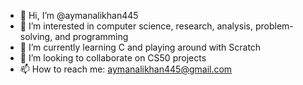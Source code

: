 - 👋 Hi, I’m @aymanalikhan445
- 👀 I’m interested in computer science, research, analysis, problem-solving, and programming
- 🌱 I’m currently learning C and playing around with Scratch
- 💞️ I’m looking to collaborate on CS50 projects
- 📫 How to reach me: aymanalikhan445@gmail.com

<!---
aymanalikhan445/aymanalikhan445 is a ✨ special ✨ repository because its `README.md` (this file) appears on your GitHub profile.
You can click the Preview link to take a look at your changes.
--->
